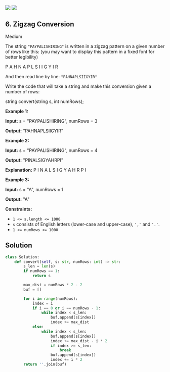 [![](https://img.shields.io/github/stars/javadev/LeetCode-in-All?label=Stars&style=flat-square)](https://github.com/javadev/LeetCode-in-All)
[![](https://img.shields.io/github/forks/javadev/LeetCode-in-All?label=Fork%20me%20on%20GitHub%20&style=flat-square)](https://github.com/javadev/LeetCode-in-All/fork)

## 6\. Zigzag Conversion

Medium

The string `"PAYPALISHIRING"` is written in a zigzag pattern on a given number of rows like this: (you may want to display this pattern in a fixed font for better legibility)

P A H N A P L S I I G Y I R 

And then read line by line: `"PAHNAPLSIIGYIR"`

Write the code that will take a string and make this conversion given a number of rows:

string convert(string s, int numRows); 

**Example 1:**

**Input:** s = "PAYPALISHIRING", numRows = 3

**Output:** "PAHNAPLSIIGYIR" 

**Example 2:**

**Input:** s = "PAYPALISHIRING", numRows = 4

**Output:** "PINALSIGYAHRPI"

**Explanation:** P I N A L S I G Y A H R P I 

**Example 3:**

**Input:** s = "A", numRows = 1

**Output:** "A" 

**Constraints:**

*   `1 <= s.length <= 1000`
*   `s` consists of English letters (lower-case and upper-case), `','` and `'.'`.
*   `1 <= numRows <= 1000`



## Solution

```python
class Solution:
    def convert(self, s: str, numRows: int) -> str:
        s_len = len(s)
        if numRows == 1:
            return s

        max_dist = numRows * 2 - 2
        buf = []

        for i in range(numRows):
            index = i
            if i == 0 or i == numRows - 1:
                while index < s_len:
                    buf.append(s[index])
                    index += max_dist
            else:
                while index < s_len:
                    buf.append(s[index])
                    index += max_dist - i * 2
                    if index >= s_len:
                        break
                    buf.append(s[index])
                    index += i * 2
        return ''.join(buf)
```